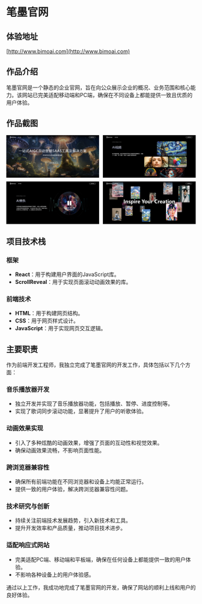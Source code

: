 # 笔墨官网

## 体验地址

[http://www.bimoai.com](http://www.bimoai.com)

## 作品介绍

笔墨官网是一个静态的企业官网，旨在向公众展示企业的概况、业务范围和核心能力。该网站已完美适配移动端和PC端，确保在不同设备上都能提供一致且优质的用户体验。

## 作品截图

<div style="display: grid; grid-template-columns: repeat(2, 1fr); gap: 10px; width: 100%;">
    <img src="/bimoaiweb/1.png" alt="" style="width: 100%; height: auto;">
    <img src="/bimoaiweb/2.png" alt="" style="width: 100%; height: auto;">
    <img src="/bimoaiweb/3.png" alt="" style="width: 100%; height: auto;">
    <img src="/bimoaiweb/4.png" alt="" style="width: 100%; height: auto;">
</div>

## 项目技术栈

### 框架

- **React**：用于构建用户界面的JavaScript库。
- **ScrollReveal**：用于实现页面滚动动画效果的库。

### 前端技术

- **HTML**：用于构建网页结构。
- **CSS**：用于网页样式设计。
- **JavaScript**：用于实现网页交互逻辑。

## 主要职责

作为前端开发工程师，我独立完成了笔墨官网的开发工作，具体包括以下几个方面：

### 音乐播放器开发

- 独立开发并实现了音乐播放器功能，包括播放、暂停、进度控制等。
- 实现了歌词同步滚动功能，显著提升了用户的听歌体验。

### 动画效果实现

- 引入了多种炫酷的动画效果，增强了页面的互动性和视觉效果。
- 确保动画效果流畅，不影响页面性能。

### 跨浏览器兼容性

- 确保所有前端功能在不同浏览器和设备上均能正常运行。
- 提供一致的用户体验，解决跨浏览器兼容性问题。

### 技术研究与创新

- 持续关注前端技术发展趋势，引入新技术和工具。
- 提升开发效率和产品质量，推动项目技术进步。

### 适配响应式网站

- 完美适配PC端、移动端和平板端，确保在任何设备上都能提供一致的用户体验。
- 不影响各种设备上的用户体验感。

通过以上工作，我成功地完成了笔墨官网的开发，确保了网站的顺利上线和用户的良好体验。
